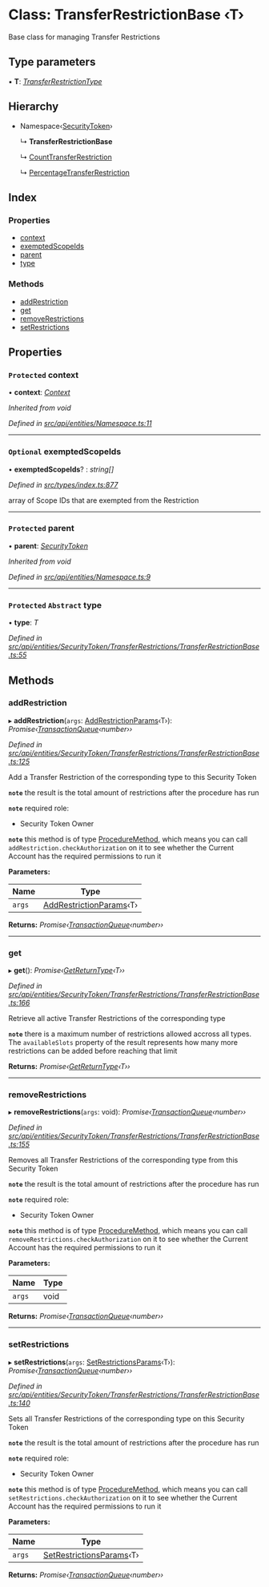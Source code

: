 # Class: TransferRestrictionBase ‹**T**›

Base class for managing Transfer Restrictions

## Type parameters

▪ **T**: *[TransferRestrictionType](../enums/transferrestrictiontype.md)*

## Hierarchy

* Namespace‹[SecurityToken](securitytoken.md)›

  ↳ **TransferRestrictionBase**

  ↳ [CountTransferRestriction](../interfaces/counttransferrestriction.md)

  ↳ [PercentageTransferRestriction](../interfaces/percentagetransferrestriction.md)

## Index

### Properties

* [context](transferrestrictionbase.md#protected-context)
* [exemptedScopeIds](transferrestrictionbase.md#optional-exemptedscopeids)
* [parent](transferrestrictionbase.md#protected-parent)
* [type](transferrestrictionbase.md#protected-abstract-type)

### Methods

* [addRestriction](transferrestrictionbase.md#addrestriction)
* [get](transferrestrictionbase.md#get)
* [removeRestrictions](transferrestrictionbase.md#removerestrictions)
* [setRestrictions](transferrestrictionbase.md#setrestrictions)

## Properties

### `Protected` context

• **context**: *[Context](context.md)*

*Inherited from void*

*Defined in [src/api/entities/Namespace.ts:11](https://github.com/PolymathNetwork/polymesh-sdk/blob/23062de4/src/api/entities/Namespace.ts#L11)*

___

### `Optional` exemptedScopeIds

• **exemptedScopeIds**? : *string[]*

*Defined in [src/types/index.ts:877](https://github.com/PolymathNetwork/polymesh-sdk/blob/23062de4/src/types/index.ts#L877)*

array of Scope IDs that are exempted from the Restriction

___

### `Protected` parent

• **parent**: *[SecurityToken](securitytoken.md)*

*Inherited from void*

*Defined in [src/api/entities/Namespace.ts:9](https://github.com/PolymathNetwork/polymesh-sdk/blob/23062de4/src/api/entities/Namespace.ts#L9)*

___

### `Protected` `Abstract` type

• **type**: *T*

*Defined in [src/api/entities/SecurityToken/TransferRestrictions/TransferRestrictionBase.ts:55](https://github.com/PolymathNetwork/polymesh-sdk/blob/23062de4/src/api/entities/SecurityToken/TransferRestrictions/TransferRestrictionBase.ts#L55)*

## Methods

###  addRestriction

▸ **addRestriction**(`args`: [AddRestrictionParams](../globals.md#addrestrictionparams)‹T›): *Promise‹[TransactionQueue](transactionqueue.md)‹number››*

*Defined in [src/api/entities/SecurityToken/TransferRestrictions/TransferRestrictionBase.ts:125](https://github.com/PolymathNetwork/polymesh-sdk/blob/23062de4/src/api/entities/SecurityToken/TransferRestrictions/TransferRestrictionBase.ts#L125)*

Add a Transfer Restriction of the corresponding type to this Security Token

**`note`** the result is the total amount of restrictions after the procedure has run

**`note`** required role:
  - Security Token Owner

**`note`** this method is of type [ProcedureMethod](../interfaces/proceduremethod.md), which means you can call `addRestriction.checkAuthorization`
  on it to see whether the Current Account has the required permissions to run it

**Parameters:**

Name | Type |
------ | ------ |
`args` | [AddRestrictionParams](../globals.md#addrestrictionparams)‹T› |

**Returns:** *Promise‹[TransactionQueue](transactionqueue.md)‹number››*

___

###  get

▸ **get**(): *Promise‹[GetReturnType](../globals.md#getreturntype)‹T››*

*Defined in [src/api/entities/SecurityToken/TransferRestrictions/TransferRestrictionBase.ts:166](https://github.com/PolymathNetwork/polymesh-sdk/blob/23062de4/src/api/entities/SecurityToken/TransferRestrictions/TransferRestrictionBase.ts#L166)*

Retrieve all active Transfer Restrictions of the corresponding type

**`note`** there is a maximum number of restrictions allowed accross all types.
  The `availableSlots` property of the result represents how many more restrictions can be added
  before reaching that limit

**Returns:** *Promise‹[GetReturnType](../globals.md#getreturntype)‹T››*

___

###  removeRestrictions

▸ **removeRestrictions**(`args`: void): *Promise‹[TransactionQueue](transactionqueue.md)‹number››*

*Defined in [src/api/entities/SecurityToken/TransferRestrictions/TransferRestrictionBase.ts:155](https://github.com/PolymathNetwork/polymesh-sdk/blob/23062de4/src/api/entities/SecurityToken/TransferRestrictions/TransferRestrictionBase.ts#L155)*

Removes all Transfer Restrictions of the corresponding type from this Security Token

**`note`** the result is the total amount of restrictions after the procedure has run

**`note`** required role:
  - Security Token Owner

**`note`** this method is of type [ProcedureMethod](../interfaces/proceduremethod.md), which means you can call `removeRestrictions.checkAuthorization`
  on it to see whether the Current Account has the required permissions to run it

**Parameters:**

Name | Type |
------ | ------ |
`args` | void |

**Returns:** *Promise‹[TransactionQueue](transactionqueue.md)‹number››*

___

###  setRestrictions

▸ **setRestrictions**(`args`: [SetRestrictionsParams](../globals.md#setrestrictionsparams)‹T›): *Promise‹[TransactionQueue](transactionqueue.md)‹number››*

*Defined in [src/api/entities/SecurityToken/TransferRestrictions/TransferRestrictionBase.ts:140](https://github.com/PolymathNetwork/polymesh-sdk/blob/23062de4/src/api/entities/SecurityToken/TransferRestrictions/TransferRestrictionBase.ts#L140)*

Sets all Transfer Restrictions of the corresponding type on this Security Token

**`note`** the result is the total amount of restrictions after the procedure has run

**`note`** required role:
  - Security Token Owner

**`note`** this method is of type [ProcedureMethod](../interfaces/proceduremethod.md), which means you can call `setRestrictions.checkAuthorization`
  on it to see whether the Current Account has the required permissions to run it

**Parameters:**

Name | Type |
------ | ------ |
`args` | [SetRestrictionsParams](../globals.md#setrestrictionsparams)‹T› |

**Returns:** *Promise‹[TransactionQueue](transactionqueue.md)‹number››*
